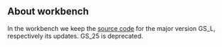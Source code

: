 ## About workbench

In the workbench we keep the [source code](../GS_L) for the major version GS_L, respectively its updates.
GS_25 is deprecated.
